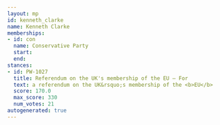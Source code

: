 ```yaml
---
layout: mp
id: kenneth_clarke
name: Kenneth Clarke
memberships:
- id: con
  name: Conservative Party
  start: 
  end: 
stances:
- id: PW-1027
  title: Referendum on the UK's membership of the EU — For
  text: a referendum on the UK&rsquo;s membership of the <b>EU</b>
  score: 170.0
  max_score: 330
  num_votes: 21
autogenerated: true
---
```

